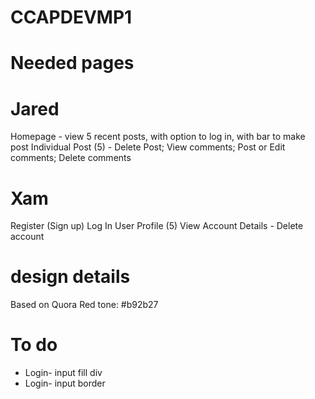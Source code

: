 # CCAPDEVMP1

# Needed pages

# Jared

Homepage - view 5 recent posts, with option to log in, with bar to make post
Individual Post (5) - Delete Post; View comments; Post or Edit <all> comments; Delete comments

# Xam

Register (Sign up)
Log In
User Profile (5)
View Account Details - Delete account

# design details

Based on Quora
Red tone: #b92b27

# To do

- Login- input fill div
- Login- input border
